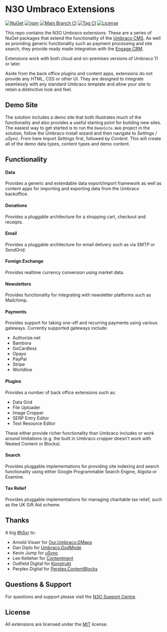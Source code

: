# N3O Umbraco Extensions

[![NuGet](https://img.shields.io/nuget/v/N3O.Umbraco.Extensions)](https://www.nuget.org/packages/N3O.Umbraco.Extensions/)
[![npm](https://img.shields.io/npm/v/@n3oltd/umbraco-giving-client)](https://www.npmjs.com/package/@n3oltd/umbraco-giving-client)
[![Main Branch CI](https://github.com/n3oltd/N3O.Umbraco/actions/workflows/main-ci.yml/badge.svg)](https://github.com/n3oltd/N3O.Umbraco/actions/workflows/main-ci.yml)
[![Tag CI](https://github.com/n3oltd/N3O.Umbraco/actions/workflows/tag-ci.yml/badge.svg)](https://github.com/n3oltd/N3O.Umbraco/actions/workflows/tag-ci.yml)
[![License](https://img.shields.io/github/license/n3oltd/N3O.Umbraco)](LICENSE.md)

This repo contains the N3O Umbraco extensions. These are a series of NuGet packages that extend the functionality of the [Umbraco CMS](https://umbraco.com). As well as providing generic functionality such as payment processing and site search, they provide ready made integration with the [Engage CRM](https://n3o.ltd/).

Extensions work with both cloud and on-premises versions of Umbraco 11 or later.

Aside from the back office plugins and content apps, extensions do not provide any HTML, CSS or other UI. They are designed to integrate seamlessly with any standard Umbraco template and allow your site to retain a distinctive look and feel.

## Demo Site

The solution includes a demo site that both illustrates much of the functionality and also provides a useful starting point for building new sites. The easiest way to get started is to run the `DemoSite.Web` project in the solution, follow the Umbraco install wizard and then navigate to _Settings / uSync_. From here import _Settings_ first, followed by _Content_. This will create all of the demo data types, content types and demo content.

## Functionality

#### Data

Provides a generic and extendable data export/import framework as well as content apps for importing and exporting data from the Umbraco backoffice.

#### Donations

Provides a pluggable architecture for a shopping cart, checkout and receipts.

#### Email

Provides a pluggable architecture for email delivery such as via SMTP or SendGrid.

#### Foreign Exchange

Provides realtime currency conversion using market data.

#### Newsletters

Provides functionality for integrating with newsletter platforms such as Mailchimp.

#### Payments

Provides support for taking one-off and recurring payments using various gateways. Currently supported gateways include:

- Authorize.net
- Bambora
- GoCardless
- Opayo
- PayPal
- Stripe
- Worldline

#### Plugins

Provides a number of back office extensions such as:

- Data Grid
- File Uploader
- Image Cropper
- SERP Entry Editor
- Text Resource Editor

These either provide richer functionality than Umbraco includes or work around limitations (e.g. the built in Umbraco cropper doesn't work with Nested Content or Blocks).

#### Search

Provides pluggable implementations for providing site indexing and search functionality using either Google Programmable Search Engine, Algolia or Examine.

#### Tax Relief

Provides pluggable implementations for managing charitable tax relief, such as the UK Gift Aid scheme.

## Thanks

A big [#h5yr](https://community.umbraco.com/learn-about-the-community/h5yr/) to:

- Arnold Visser for [Our.Umbraco.GMaps](https://github.com/ArnoldV/Our.Umbraco.GMaps)
- Dan Diplo for [Umbraco.GodMode](https://github.com/DanDiplo/Umbraco.GodMode)
- Kevin Jump for [uSync](https://jumoo.co.uk/usync/)
- Lee Kelleher for [Contentment](https://github.com/leekelleher/umbraco-contentment)
- Outfield Digital for [Konstrukt](https://getkonstrukt.net/)
- Perplex Digital for [Perplex.ContentBlocks](https://github.com/PerplexDigital/Perplex.ContentBlocks)

## Questions & Support

For questions and support please visit the [N3O Support Centre](https://support.n3o.ltd/).

## License

All extensions are licensed under the [MIT](LICENSE.md) license.
